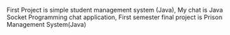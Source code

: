 First Project is simple student management system (Java),
My chat is Java Socket Programming chat application,
First semester final project is Prison Management System(Java)
